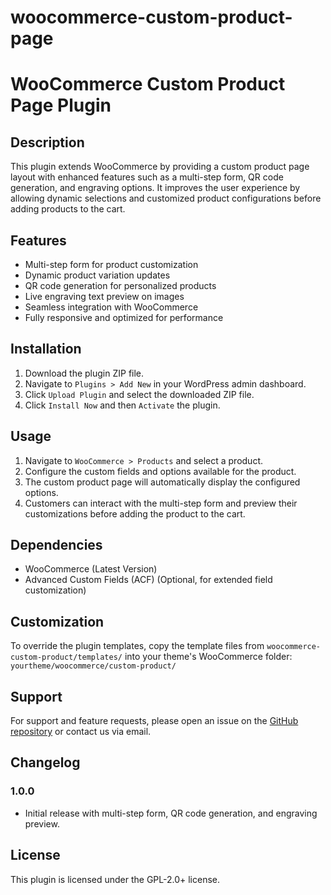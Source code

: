 # woocommerce-custom-product-page

# WooCommerce Custom Product Page Plugin

## Description
This plugin extends WooCommerce by providing a custom product page layout with enhanced features such as a multi-step form, QR code generation, and engraving options. It improves the user experience by allowing dynamic selections and customized product configurations before adding products to the cart.

## Features
- Multi-step form for product customization
- Dynamic product variation updates
- QR code generation for personalized products
- Live engraving text preview on images
- Seamless integration with WooCommerce
- Fully responsive and optimized for performance

## Installation
1. Download the plugin ZIP file.
2. Navigate to `Plugins > Add New` in your WordPress admin dashboard.
3. Click `Upload Plugin` and select the downloaded ZIP file.
4. Click `Install Now` and then `Activate` the plugin.

## Usage
1. Navigate to `WooCommerce > Products` and select a product.
2. Configure the custom fields and options available for the product.
3. The custom product page will automatically display the configured options.
4. Customers can interact with the multi-step form and preview their customizations before adding the product to the cart.

## Dependencies
- WooCommerce (Latest Version)
- Advanced Custom Fields (ACF) (Optional, for extended field customization)

## Customization
To override the plugin templates, copy the template files from `woocommerce-custom-product/templates/` into your theme's WooCommerce folder:  
`yourtheme/woocommerce/custom-product/`

## Support
For support and feature requests, please open an issue on the [GitHub repository](#) or contact us via email.

## Changelog
### 1.0.0
- Initial release with multi-step form, QR code generation, and engraving preview.

## License
This plugin is licensed under the GPL-2.0+ license.

